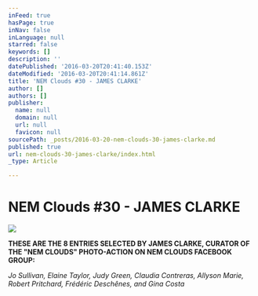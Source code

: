 ```yaml
---
inFeed: true
hasPage: true
inNav: false
inLanguage: null
starred: false
keywords: []
description: ''
datePublished: '2016-03-20T20:41:40.153Z'
dateModified: '2016-03-20T20:41:14.861Z'
title: 'NEM Clouds #30 - JAMES CLARKE'
author: []
authors: []
publisher:
  name: null
  domain: null
  url: null
  favicon: null
sourcePath: _posts/2016-03-20-nem-clouds-30-james-clarke.md
published: true
url: nem-clouds-30-james-clarke/index.html
_type: Article

---
```

# NEM Clouds \#30 - JAMES CLARKE
![](https://the-grid-user-content.s3-us-west-2.amazonaws.com/e8d8a121-5e0b-4325-af93-57ee84d7be8a.jpg)

**THESE ARE THE 8 ENTRIES SELECTED BY JAMES CLARKE, CURATOR OF THE "NEM CLOUDS" PHOTO-ACTION ON NEM CLOUDS FACEBOOK GROUP:**

_Jo Sullivan, Elaine Taylor, Judy Green, Claudia Contreras, Allyson Marie, Robert Pritchard, Frédéric Deschênes, and Gina Costa_